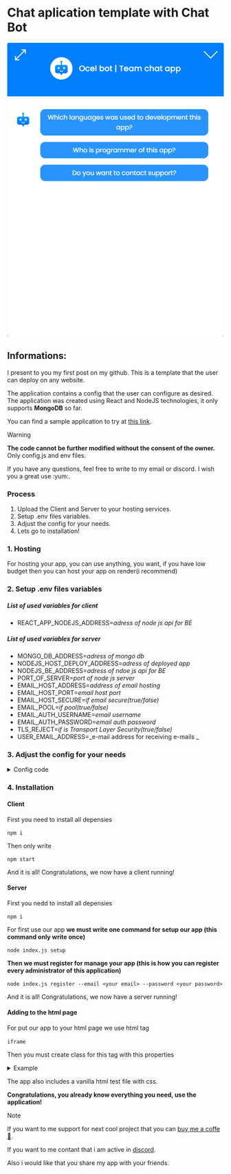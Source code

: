<h1>Chat aplication template with Chat Bot</h1>

<img src="./client/src//app-screen.png"></img>

<h2>Informations:</h2>
<p>I present to you my first post on my github. This is a template that the user can deploy on any website.</p>
<p>The application contains a config that the user can configure as desired. The application was created using React and NodeJS technologies, it only supports <strong>MongoDB</strong> so far.</p>
<p>You can find a sample application to try at <a href="https://chat-app-template.onrender.com/">this link</a>.</p>

> [!WARNING]
> <strong>The code cannot be further modified without the consent of the owner.</strong> Only config.js and env files.<br>

<p>If you have any questions, feel free to write to my email or discord. I wish you a great use :yum:.</p>

<h3>Process</h2>

1. Upload the Client and Server to your hosting services.
2. Setup .env files variables.
3. Adjust the config for your needs.
4. Lets go to installation!

<h3>1. Hosting</h3>

<p>For hosting your app, you can use anything, you want, if you have low budget then you can host your app on render(i recommend)</p>

### 2. Setup .env files variables

##### List of used variables for client

+ REACT_APP_NODEJS_ADDRESS=_adress of node js api for BE_

##### List of used variables for server

+ MONGO_DB_ADDRESS=_adress of mongo db_
+ NODEJS_HOST_DEPLOY_ADDRESS=_adress of deployed app_
+ NODEJS_BE_ADDRESS=_adress of ndoe js api for BE_
+ PORT_OF_SERVER=_port of node js server_
+ EMAIL_HOST_ADDRESS=_address of email hosting_
+ EMAIL_HOST_PORT=_email host port_
+ EMAIL_HOST_SECURE=_if email secure(true/false)_
+ EMAIL_POOL=_if pool(true/false)_
+ EMAIL_AUTH_USERNAME=_email username_
+ EMAIL_AUTH_PASSWORD=_email auth password_
+ TLS_REJECT=_if is Transport Layer Security(true/false)_
+ USER_EMAIL_ADDRESS=_e-mail address for receiving e-mails _

<h3>3. Adjust the config for your needs</h3>

<details>
    <summary>Config code</summary>
    <img src="./client/src/screen.png" ></img>
</details>


<h3>4. Installation</h3>

#### Client

<p>First you need to install all depensies</p>

```
npm i
```

<p>Then only write</p>

```
npm start
```

<p>And it is all! Congratulations, we now have a client running!</p>


#### Server

<p>First you nedd to install all depensies</p>

```
npm i
```

<p>For first use our app <strong>we must write one command for setup our app (this command only write once)</strong></p>

```
node index.js setup
```

<p><strong>Then we must register for manage your app (this is how you can register every administrator of this application)</strong></p>

```
node index.js register --email <your email> --password <your password>
```

<p>And it is all! Congratulations, we now have a server running!</p>

#### Adding to the html page

<p>For put our app to your html page we use html tag</p> 

```iframe```

<p>Then you must create class for this tag with this properties</p>

<details>
    <summary>Example</summary>

    <iframe src="http://localhost:3000" class="app"></iframe>

    <style>
        .app {
            border: 0;
            position: fixed;
            width: 100%;
            height: 100%;
        }
    </style>
</details>

<p>The app also includes a vanilla html test file with css.</p>

<p><strong>Congratulations, you already know everything you need, use the application!</strong><p>

> [!NOTE]
> If you want to me support for next cool project that you can <a href="https://www.buymeacoffee.com/ocel23">buy me a coffe🍮</a>.

<p>If you want to me contant that i am active in <a href="#">discord</a>.

<p>Also i would like that you share my app with your friends.</p>



